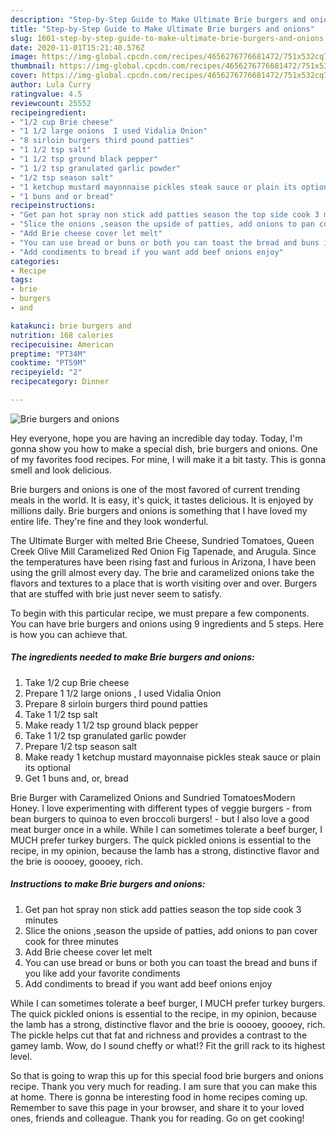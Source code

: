 ```yaml
---
description: "Step-by-Step Guide to Make Ultimate Brie burgers and onions"
title: "Step-by-Step Guide to Make Ultimate Brie burgers and onions"
slug: 1601-step-by-step-guide-to-make-ultimate-brie-burgers-and-onions
date: 2020-11-01T15:21:40.576Z
image: https://img-global.cpcdn.com/recipes/4656276776681472/751x532cq70/brie-burgers-and-onions-recipe-main-photo.jpg
thumbnail: https://img-global.cpcdn.com/recipes/4656276776681472/751x532cq70/brie-burgers-and-onions-recipe-main-photo.jpg
cover: https://img-global.cpcdn.com/recipes/4656276776681472/751x532cq70/brie-burgers-and-onions-recipe-main-photo.jpg
author: Lula Curry
ratingvalue: 4.5
reviewcount: 25552
recipeingredient:
- "1/2 cup Brie cheese"
- "1 1/2 large onions  I used Vidalia Onion"
- "8 sirloin burgers third pound patties"
- "1 1/2 tsp salt"
- "1 1/2 tsp ground black pepper"
- "1 1/2 tsp granulated garlic powder"
- "1/2 tsp season salt"
- "1 ketchup mustard mayonnaise pickles steak sauce or plain its optional"
- "1 buns and or bread"
recipeinstructions:
- "Get pan hot spray non stick add patties season the top side cook 3 minutes"
- "Slice the onions ,season the upside of patties, add onions to pan cover cook for three minutes"
- "Add Brie cheese cover let melt"
- "You can use bread or buns or both you can toast the bread and buns if you like add your favorite condiments"
- "Add condiments to bread if you want add beef onions enjoy"
categories:
- Recipe
tags:
- brie
- burgers
- and

katakunci: brie burgers and 
nutrition: 168 calories
recipecuisine: American
preptime: "PT34M"
cooktime: "PT59M"
recipeyield: "2"
recipecategory: Dinner

---
```



![Brie burgers and onions](https://img-global.cpcdn.com/recipes/4656276776681472/751x532cq70/brie-burgers-and-onions-recipe-main-photo.jpg)

Hey everyone, hope you are having an incredible day today. Today, I'm gonna show you how to make a special dish, brie burgers and onions. One of my favorites food recipes. For mine, I will make it a bit tasty. This is gonna smell and look delicious.

Brie burgers and onions is one of the most favored of current trending meals in the world. It is easy, it's quick, it tastes delicious. It is enjoyed by millions daily. Brie burgers and onions is something that I have loved my entire life. They're fine and they look wonderful.

The Ultimate Burger with melted Brie Cheese, Sundried Tomatoes, Queen Creek Olive Mill Caramelized Red Onion Fig Tapenade, and Arugula. Since the temperatures have been rising fast and furious in Arizona, I have been using the grill almost every day. The brie and caramelized onions take the flavors and textures to a place that is worth visiting over and over. Burgers that are stuffed with brie just never seem to satisfy.


To begin with this particular recipe, we must prepare a few components. You can have brie burgers and onions using 9 ingredients and 5 steps. Here is how you can achieve that.

<!--inarticleads1-->

##### The ingredients needed to make Brie burgers and onions:

1. Take 1/2 cup Brie cheese
1. Prepare 1 1/2 large onions , I used Vidalia Onion
1. Prepare 8 sirloin burgers third pound patties
1. Take 1 1/2 tsp salt
1. Make ready 1 1/2 tsp ground black pepper
1. Take 1 1/2 tsp granulated garlic powder
1. Prepare 1/2 tsp season salt
1. Make ready 1 ketchup mustard mayonnaise pickles steak sauce or plain its optional
1. Get 1 buns and, or, bread


Brie Burger with Caramelized Onions and Sundried TomatoesModern Honey. I love experimenting with different types of veggie burgers - from bean burgers to quinoa to even broccoli burgers! - but I also love a good meat burger once in a while. While I can sometimes tolerate a beef burger, I MUCH prefer turkey burgers. The quick pickled onions is essential to the recipe, in my opinion, because the lamb has a strong, distinctive flavor and the brie is ooooey, goooey, rich. 

<!--inarticleads2-->

##### Instructions to make Brie burgers and onions:

1. Get pan hot spray non stick add patties season the top side cook 3 minutes
1. Slice the onions ,season the upside of patties, add onions to pan cover cook for three minutes
1. Add Brie cheese cover let melt
1. You can use bread or buns or both you can toast the bread and buns if you like add your favorite condiments
1. Add condiments to bread if you want add beef onions enjoy


While I can sometimes tolerate a beef burger, I MUCH prefer turkey burgers. The quick pickled onions is essential to the recipe, in my opinion, because the lamb has a strong, distinctive flavor and the brie is ooooey, goooey, rich. The pickle helps cut that fat and richness and provides a contrast to the gamey lamb. Wow, do I sound cheffy or what!? Fit the grill rack to its highest level. 

So that is going to wrap this up for this special food brie burgers and onions recipe. Thank you very much for reading. I am sure that you can make this at home. There is gonna be interesting food in home recipes coming up. Remember to save this page in your browser, and share it to your loved ones, friends and colleague. Thank you for reading. Go on get cooking!

